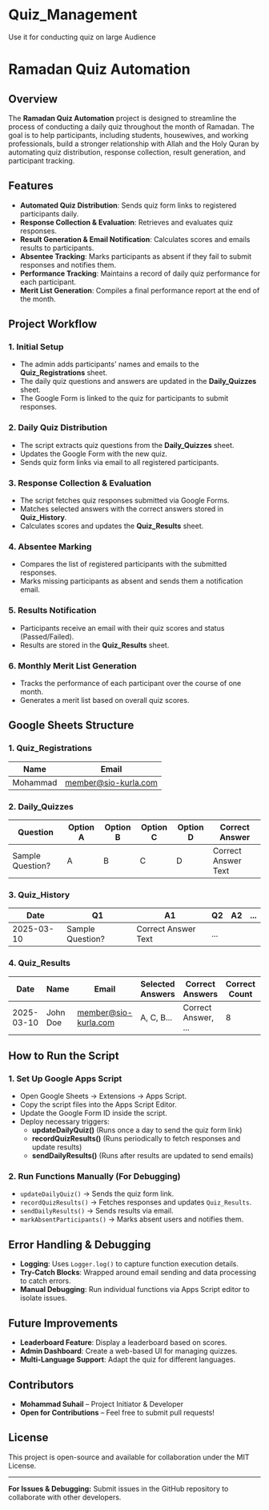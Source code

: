 # Quiz_Management
Use it for conducting quiz on large Audience


# Ramadan Quiz Automation

## Overview
The **Ramadan Quiz Automation** project is designed to streamline the process of conducting a daily quiz throughout the month of Ramadan. The goal is to help participants, including students, housewives, and working professionals, build a stronger relationship with Allah and the Holy Quran by automating quiz distribution, response collection, result generation, and participant tracking.

## Features
- **Automated Quiz Distribution**: Sends quiz form links to registered participants daily.
- **Response Collection & Evaluation**: Retrieves and evaluates quiz responses.
- **Result Generation & Email Notification**: Calculates scores and emails results to participants.
- **Absentee Tracking**: Marks participants as absent if they fail to submit responses and notifies them.
- **Performance Tracking**: Maintains a record of daily quiz performance for each participant.
- **Merit List Generation**: Compiles a final performance report at the end of the month.

## Project Workflow
### **1. Initial Setup**
- The admin adds participants' names and emails to the **Quiz_Registrations** sheet.
- The daily quiz questions and answers are updated in the **Daily_Quizzes** sheet.
- The Google Form is linked to the quiz for participants to submit responses.

### **2. Daily Quiz Distribution**
- The script extracts quiz questions from the **Daily_Quizzes** sheet.
- Updates the Google Form with the new quiz.
- Sends quiz form links via email to all registered participants.

### **3. Response Collection & Evaluation**
- The script fetches quiz responses submitted via Google Forms.
- Matches selected answers with the correct answers stored in **Quiz_History**.
- Calculates scores and updates the **Quiz_Results** sheet.

### **4. Absentee Marking**
- Compares the list of registered participants with the submitted responses.
- Marks missing participants as absent and sends them a notification email.

### **5. Results Notification**
- Participants receive an email with their quiz scores and status (Passed/Failed).
- Results are stored in the **Quiz_Results** sheet.

### **6. Monthly Merit List Generation**
- Tracks the performance of each participant over the course of one month.
- Generates a merit list based on overall quiz scores.

## Google Sheets Structure
### **1. Quiz_Registrations**
| Name  | Email |
|-------|------|
| Mohammad | member@sio-kurla.com |

### **2. Daily_Quizzes**
| Question | Option A | Option B | Option C | Option D | Correct Answer |
|----------|---------|---------|---------|---------|----------------|
| Sample Question? | A | B | C | D | Correct Answer Text |

### **3. Quiz_History**
| Date | Q1 | A1 | Q2 | A2 | ... |
|------|----|----|----|----|-----|
| 2025-03-10 | Sample Question? | Correct Answer Text | ... |

### **4. Quiz_Results**
| Date | Name | Email | Selected Answers | Correct Answers | Correct Count | Wrong Count | Score | Status |
|------|------|-------|----------------|----------------|--------------|------------|------|--------|
| 2025-03-10 | John Doe | member@sio-kurla.com | A, C, B... | Correct Answer, ... | 8 | 2 | 80% | Passed |

## How to Run the Script
### **1. Set Up Google Apps Script**
- Open Google Sheets → Extensions → Apps Script.
- Copy the script files into the Apps Script Editor.
- Update the Google Form ID inside the script.
- Deploy necessary triggers:
  - **updateDailyQuiz()** (Runs once a day to send the quiz form link)
  - **recordQuizResults()** (Runs periodically to fetch responses and update results)
  - **sendDailyResults()** (Runs after results are updated to send emails)

### **2. Run Functions Manually (For Debugging)**
- `updateDailyQuiz()` → Sends the quiz form link.
- `recordQuizResults()` → Fetches responses and updates `Quiz_Results`.
- `sendDailyResults()` → Sends results via email.
- `markAbsentParticipants()` → Marks absent users and notifies them.

## Error Handling & Debugging
- **Logging**: Uses `Logger.log()` to capture function execution details.
- **Try-Catch Blocks**: Wrapped around email sending and data processing to catch errors.
- **Manual Debugging**: Run individual functions via Apps Script editor to isolate issues.

## Future Improvements
- **Leaderboard Feature**: Display a leaderboard based on scores.
- **Admin Dashboard**: Create a web-based UI for managing quizzes.
- **Multi-Language Support**: Adapt the quiz for different languages.

## Contributors
- **Mohammad Suhail** – Project Initiator & Developer
- **Open for Contributions** – Feel free to submit pull requests!

## License
This project is open-source and available for collaboration under the MIT License.

---
**For Issues & Debugging:** Submit issues in the GitHub repository to collaborate with other developers.

